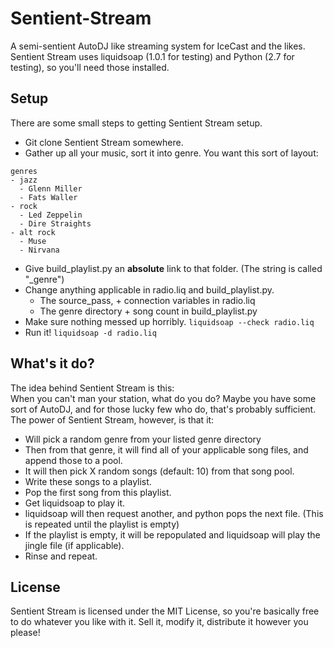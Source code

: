 Sentient-Stream
===============

A semi-sentient AutoDJ like streaming system for IceCast and the likes.  
Sentient Stream uses liquidsoap (1.0.1 for testing) and Python (2.7 for testing), so you'll need those installed.

Setup
---
There are some small steps to getting Sentient Stream setup.
+ Git clone Sentient Stream somewhere.
+ Gather up all your music, sort it into genre. You want this sort of layout:
```
genres
- jazz
  - Glenn Miller
  - Fats Waller
- rock
  - Led Zeppelin
  - Dire Straights
- alt rock
  - Muse
  - Nirvana
```
+ Give build_playlist.py an __absolute__ link to that folder. (The string is called "_genre")
+ Change anything applicable in radio.liq and build_playlist.py.
	+ The source_pass, + connection variables in radio.liq
	+ The genre directory + song count in build_playlist.py
+ Make sure nothing messed up horribly. `liquidsoap --check radio.liq`
+ Run it! `liquidsoap -d radio.liq`

What's it do?
---
The idea behind Sentient Stream is this:  
When you can't man your station, what do you do? Maybe you have some sort of AutoDJ, and for those lucky few who do, that's probably sufficient.  
The power of Sentient Stream, however, is that it:
+ Will pick a random genre from your listed genre directory
+ Then from that genre, it will find all of your applicable song files, and append those to a pool.
+ It will then pick X random songs (default: 10) from that song pool.
+ Write these songs to a playlist.
+ Pop the first song from this playlist.
+ Get liquidsoap to play it.
+ liquidsoap will then request another, and python pops the next file. (This is repeated until the playlist is empty)
+ If the playlist is empty, it will be repopulated and liquidsoap will play the jingle file (if applicable).
+ Rinse and repeat.

License
---
Sentient Stream is licensed under the MIT License, so you're basically free to do whatever you like with it. Sell it, modify it, distribute it however you please!